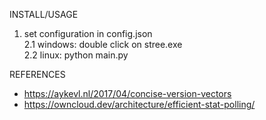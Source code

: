 INSTALL/USAGE

1. set configuration in config.json  
2.1 windows: double click on stree.exe  
2.2 linux: python main.py 

REFERENCES
- https://aykevl.nl/2017/04/concise-version-vectors
- https://owncloud.dev/architecture/efficient-stat-polling/
